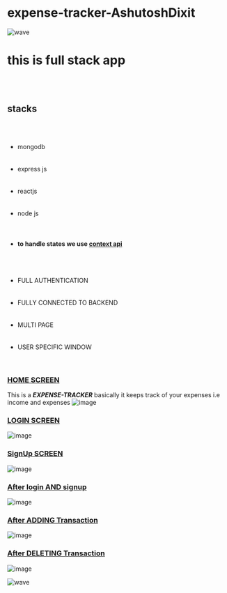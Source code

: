 # expense-tracker-AshutoshDixit

![wave](https://user-images.githubusercontent.com/56062825/136648099-52c72794-8bf6-48be-9acd-df31c0cb3a41.png)



<h1>this is full stack app</h1>
<br></br>

<h2>stacks</h2><br></br>
<ul>
<li>mongodb</li> <br></br>
<li>express js</li> <br></br>
<li>reactjs </li><br></br>
<li>node js </li><br></br>
<li><h4>to handle states we use <b><u>context api</u></b></h4></li><br></br>
</ul>


<ul>
<li>FULL AUTHENTICATION</li> <br></br>
<li>FULLY CONNECTED TO BACKEND</li> <br></br>
<li>MULTI PAGE</li><br></br>
<li>USER SPECIFIC WINDOW </li><br></br>
</ul>


<h3></b><u>HOME SCREEN</u></b></h3>

This is a <b><i>EXPENSE-TRACKER</i></b> basically it keeps track of your expenses i.e income and expenses
![image](https://user-images.githubusercontent.com/56062825/136647406-3b856a0d-3825-4ff4-9490-31fc5207601b.png)


<h3></b><u>LOGIN SCREEN</u></b></h3>

![image](https://user-images.githubusercontent.com/56062825/136647429-718d41fe-4240-4dd0-a831-fbae46c82da8.png)

<h3></b><u>SignUp SCREEN</u></b></h3>

![image](https://user-images.githubusercontent.com/56062825/136647605-7afd99c3-d841-448a-b13d-a6e00d9062c9.png)

<h3></b><u>After login AND signup</u></b></h3>

![image](https://user-images.githubusercontent.com/56062825/136647669-fbca4aec-17f1-4e94-bfeb-a5a4ea717a8c.png)

<h3></b><u>After  ADDING Transaction</u></b></h3>

![image](https://user-images.githubusercontent.com/56062825/136647757-e6f00111-e83f-40ea-a1fb-92553951319b.png)

<h3></b><u>After  DELETING  Transaction</u></b></h3>

![image](https://user-images.githubusercontent.com/56062825/136647833-520c99be-e1ba-43bc-baaf-5fedd1504c50.png)




![wave](https://user-images.githubusercontent.com/56062825/136648099-52c72794-8bf6-48be-9acd-df31c0cb3a41.png)
